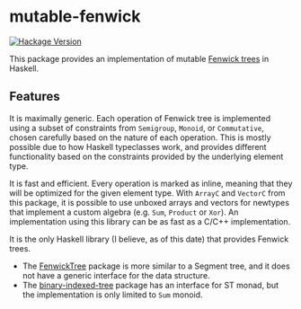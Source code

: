 # mutable-fenwick

[![Hackage Version](https://img.shields.io/hackage/v/mutable-fenwick?color=blue)](https://hackage.haskell.org/package/mutable-fenwick-0.1.1.0)

This package provides an implementation of mutable
[Fenwick trees](https://en.wikipedia.org/wiki/Fenwick_tree) in Haskell.

## Features

It is maximally generic. Each operation of Fenwick tree is implemented using a subset of constraints
from `Semigroup`, `Monoid`, or `Commutative`, chosen carefully based on the nature of each
operation. This is mostly possible due to how Haskell typeclasses work, and provides different
functionality based on the constraints provided by the underlying element type.

It is fast and efficient. Every operation is marked as inline, meaning that they will be optimized
for the given element type. With `ArrayC` and `VectorC` from this package, it is possible to use
unboxed arrays and vectors for newtypes that implement a custom algebra (e.g. `Sum`, `Product` or
`Xor`). An implementation using this library can be as fast as a C/C++ implementation.

It is the only Haskell library (I believe, as of this date) that provides Fenwick trees. 
- The [FenwickTree](https://hackage.haskell.org/package/FenwickTree) package is more similar to a
  Segment tree, and it does not have a generic interface for the data structure.
- The [binary-indexed-tree](https://hackage.haskell.org/package/binary-indexed-tree) package
  has an interface for ST monad, but the implementation is only limited to `Sum` monoid.
